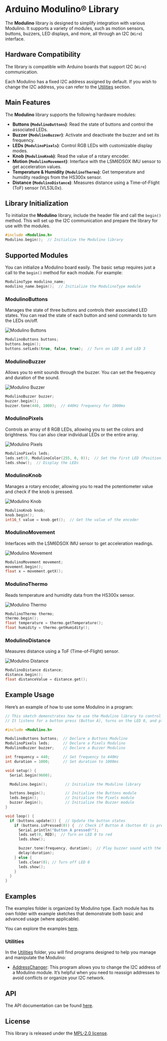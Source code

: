 # Arduino Modulino® Library

The **Modulino** library is designed to simplify integration with various Modulino. It supports a variety of modules, such as motion sensors, buttons, buzzers, LED displays, and more, all through an I2C (`Wire`) interface.

## Hardware Compatibility

The library is compatible with Arduino boards that support I2C (`Wire`) communication.

Each Modulino has a fixed I2C address assigned by default. If you wish to change the I2C address, you can refer to the [Utilities](#utilities) section.

## Main Features

The **Modulino** library supports the following hardware modules:

- **Buttons (`ModulinoButtons`)**: Read the state of buttons and control the associated LEDs.
- **Buzzer (`ModulinoBuzzer`)**: Activate and deactivate the buzzer and set its frequency.
- **LEDs (`ModulinoPixels`)**: Control RGB LEDs with customizable display modes.
- **Knob (`ModulinoKnob`)**: Read the value of a rotary encoder.
- **Motion (`ModulinoMovement`)**: Interface with the LSM6DSOX IMU sensor to get acceleration values.
- **Temperature & Humidity (`ModulinoThermo`)**: Get temperature and humidity readings from the HS300x sensor.
- **Distance (`ModulinoDistance`)**: Measures distance using a Time-of-Flight (ToF) sensor (VL53L0x).

## Library Initialization

To initialize the **Modulino** library, include the header file and call the `begin()` method. This will set up the I2C communication and prepare the library for use with the modules.

```cpp
#include <Modulino.h>
Modulino.begin();  // Initialize the Modulino library
```

## Supported Modules

You can initialize a Modulino board easily. The basic setup requires just a call to the `begin()` method for each module. For example:

```cpp
ModulinoType modulino_name;
modulino_name.begin();  // Initialize the ModulinoType module
```

### ModulinoButtons
Manages the state of three buttons and controls their associated LED states. You can read the state of each button and send commands to turn the LEDs on/off.

![Modulino Buttons](./images/modulino-buttons.jpeg)

```cpp
ModulinoButtons buttons;
buttons.begin();
buttons.setLeds(true, false, true);  // Turn on LED 1 and LED 3
```

### ModulinoBuzzer
Allows you to emit sounds through the buzzer. You can set the frequency and duration of the sound.

![Modulino Buzzer](./images/modulino-buzzer.jpg)

```cpp
ModulinoBuzzer buzzer;
buzzer.begin();
buzzer.tone(440, 1000);  // 440Hz frequency for 1000ms
```

### ModulinoPixels
Controls an array of 8 RGB LEDs, allowing you to set the colors and brightness. You can also clear individual LEDs or the entire array.

![Modulino Pixels](./images/modulino-pixels.jpg)

```cpp
ModulinoPixels leds;
leds.set(0, ModulinoColor(255, 0, 0));  // Set the first LED (Position: 0) to red
leds.show();  // Display the LEDs
```

### ModulinoKnob
Manages a rotary encoder, allowing you to read the potentiometer value and check if the knob is pressed.

![Modulino Knob](./images/modulino-knob.jpg)

```cpp
ModulinoKnob knob;
knob.begin();
int16_t value = knob.get();  // Get the value of the encoder
```

###  ModulinoMovement
Interfaces with the LSM6DSOX IMU sensor to get acceleration readings.

![Modulino Movement](./images/modulino-movement.jpg)

```cpp
ModulinoMovement movement;
movement.begin();
float x = movement.getX();
```

### ModulinoThermo
Reads temperature and humidity data from the HS300x sensor.

![Modulino Thermo](./images/modulino-thermo.jpg)

```cpp
ModulinoThermo thermo;
thermo.begin();
float temperature = thermo.getTemperature();
float humidity = thermo.getHumidity();
```

### ModulinoDistance
Measures distance using a ToF (Time-of-Flight) sensor.

![Modulino Distance](./images/modulino-distance.jpg)

```cpp
ModulinoDistance distance;
distance.begin();
float distanceValue = distance.get();
```

## Example Usage

Here’s an example of how to use some Modulino in a program:

```cpp
// This sketch demonstrates how to use the Modulino library to control buttons, LEDs, and a buzzer.
// It listens for a button press (Button A), turns on the LED 0, and plays a sound through the buzzer when pressed.

#include <Modulino.h>

ModulinoButtons buttons;  // Declare a Buttons Modulino
ModulinoPixels leds;      // Declare a Pixels Modulino
ModulinoBuzzer buzzer;    // Declare a Buzzer Modulino

int frequency = 440;      // Set frequency to 440Hz
int duration = 1000;      // Set duration to 1000ms

void setup() {
  Serial.begin(9600);

  Modulino.begin();        // Initialize the Modulino library

  buttons.begin();         // Initialize the Buttons module
  leds.begin();            // Initialize the Pixels module
  buzzer.begin();          // Initialize the Buzzer module
}

void loop() {
  if (buttons.update()) {  // Update the button states
    if (buttons.isPressed(0)) {  // Check if Button A (button 0) is pressed
      Serial.println("Button A pressed!");
      leds.set(0, RED);  // Turn on LED 0 to red
      leds.show();

      buzzer.tone(frequency, duration);  // Play buzzer sound with the specified frequency and duration
      delay(duration);
    } else {
      leds.clear(0); // Turn off LED 0
      leds.show();
    }
  }
}
```

## Examples

The examples folder is organized by Modulino type. Each module has its own folder with example sketches that demonstrate both basic and advanced usage (where applicable).

You can explore the examples [here](../examples).

### Utilities

In the [Utilities](../examples/Utilities) folder, you will find programs designed to help you manage and manipulate the Modulino:

- [AddressChanger](../examples/Utilities/AddressChanger/): This program allows you to change the I2C address of a Modulino module. It’s helpful when you need to reassign addresses to avoid conflicts or organize your I2C network.

## API

The API documentation can be found [here](./api.md).

## License

This library is released under the [MPL-2.0 license](../LICENSE).
